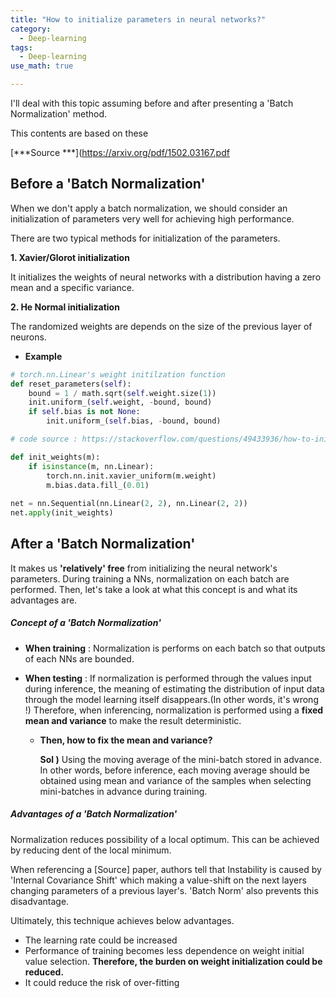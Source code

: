 ```yaml
---
title: "How to initialize parameters in neural networks?"
category:
  - Deep-learning
tags:
  - Deep-learning
use_math: true

---
```

I'll deal with this topic assuming before and after presenting a 'Batch Normalization' method.

This contents are based on these 

[***Source ***](https://arxiv.org/pdf/1502.03167.pdf

## Before a 'Batch Normalization'

When we don't apply a batch normalization, we should consider an initialization of parameters very well for achieving high performance.

There are two typical methods for initialization of the parameters.

**1. Xavier/Glorot initialization**

It initializes the weights of neural networks with a distribution having a zero mean and a specific variance.

**2. He Normal initialization**

The randomized weights are depends on the size of the previous layer of neurons. 

* **Example**

```python
# torch.nn.Linear's weight initilzation function
def reset_parameters(self): 
    bound = 1 / math.sqrt(self.weight.size(1))
    init.uniform_(self.weight, -bound, bound)
    if self.bias is not None:
        init.uniform_(self.bias, -bound, bound)
```

```python
# code source : https://stackoverflow.com/questions/49433936/how-to-initialize-weights-in-pytorch

def init_weights(m):
    if isinstance(m, nn.Linear):
        torch.nn.init.xavier_uniform(m.weight)
        m.bias.data.fill_(0.01)
        
net = nn.Sequential(nn.Linear(2, 2), nn.Linear(2, 2))
net.apply(init_weights)
```



## After a 'Batch Normalization'

It makes us **'relatively' free** from initializing the neural network's parameters. During training a NNs, normalization on each batch are performed. Then, let's take a look at what this concept is and what its advantages are.

##### Concept of a 'Batch Normalization'

- **When training** : Normalization is performs on each batch so that outputs of each NNs are bounded.

- **When testing** : If normalization is performed through the values input during inference, the meaning of estimating the distribution of input data through the model learning itself disappears.(In other words, it's wrong !) Therefore, when inferencing, normalization is performed using a **fixed mean and variance** to make the result deterministic. 

  - **Then, how to fix the mean and variance?** 

    **Sol )** Using the moving average of the mini-batch stored in advance. In other words, before inference, each moving average should be obtained using mean and  variance of the samples when selecting mini-batches in advance during training.

##### Advantages of a 'Batch Normalization'

Normalization  reduces possibility of  a local optimum. This can be achieved by reducing dent of the local minimum.

When referencing a [Source] paper, authors tell that Instability is caused by 'Internal Covariance Shift' which making a value-shift on the next layers changing parameters of a previous layer's. 'Batch Norm' also prevents this disadvantage.

Ultimately, this technique achieves below advantages.

* The learning rate could be increased
* Performance of training becomes less dependence on weight initial value selection. **Therefore, the burden on weight initialization could be reduced.**
* It could reduce the risk of over-fitting
